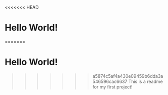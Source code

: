 <<<<<<< HEAD
# Hello World!

=======
# Hello World!

>>>>>>> a5874c5af4a430e09459b6dda3a546596cac6637
This is a readme for my first project!